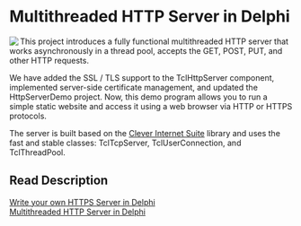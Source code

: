 # Multithreaded HTTP Server in Delphi

<img align="left" src="https://www.clevercomponents.com/images/HttpServer-2-250.jpg" />

This project introduces a fully functional multithreaded HTTP server that works asynchronously in a thread pool, accepts the GET, POST, PUT, and other HTTP requests.

We have added the SSL / TLS support to the TclHttpServer component, implemented server-side certificate management, and updated the HttpServerDemo project. Now, this demo program allows you to run a simple static website and access it using a web browser via HTTP or HTTPS protocols.

The server is built based on the [Clever Internet Suite](https://www.clevercomponents.com/products/inetsuite/) library and uses the fast and stable classes: TclTcpServer, TclUserConnection, and TclThreadPool.

## Read Description
[Write your own HTTPS Server in Delphi](https://www.clevercomponents.com/articles/article050/)   
[Multithreaded HTTP Server in Delphi](https://www.clevercomponents.com/articles/article044/)   
